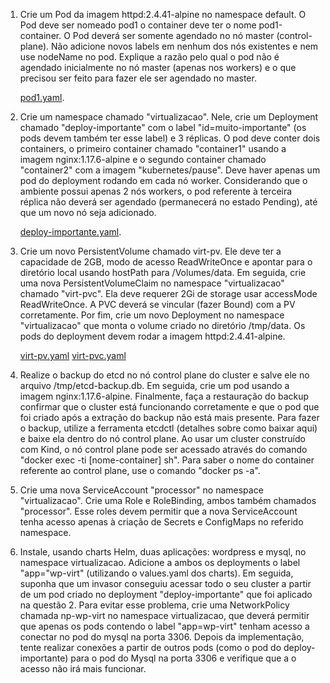<ol>
<li><p>Crie um Pod da imagem httpd:2.4.41-alpine no namespace default. O Pod deve ser nomeado pod1 o container deve ter o nome pod1-container. O Pod deverá ser somente agendado no nó master (control-plane). Não adicione novos labels em nenhum dos nós existentes e nem use nodeName no pod. Explique a razão pelo qual o pod não é agendado inicialmente no nó master (apenas nos workers) e o que precisou ser feito para fazer ele ser agendado no master.</p></li>   
<a href="https://github.com/SohIsa/MilagreNem/blob/main/Virt/pod1.yaml">pod1.yaml</a>.
<li><p>Crie um namespace chamado "virtualizacao". Nele, crie um Deployment chamado "deploy-importante" com o label "id=muito-importante" (os pods devem também ter esse label) e 3 réplicas. O pod deve conter dois containers, o primeiro container chamado "container1" usando a imagem nginx:1.17.6-alpine e o segundo container chamado "container2" com a imagem "kubernetes/pause". Deve haver apenas um pod do deployment rodando em cada nó worker. Considerando que o ambiente possui apenas 2 nós workers, o pod referente à terceira réplica não deverá ser agendado (permanecerá no estado Pending), até que um novo nó seja adicionado.</p></li>
<a href="https://github.com/SohIsa/MilagreNem/blob/main/Virt/deploy-importante.yaml">deploy-importante.yaml</a>.
<li><p>Crie um novo PersistentVolume chamado virt-pv. Ele deve ter a capacidade de 2GB, modo de acesso ReadWriteOnce e apontar para o diretório local usando hostPath para  /Volumes/data. Em seguida, crie uma nova PersistentVolumeClaim no namespace "virtualizacao" chamado "virt-pvc". Ela deve requerer 2Gi de storage usar accessMode ReadWriteOnce. A PVC deverá se vincular (fazer Bound) com a PV corretamente. Por fim, crie um novo Deployment no namespace "virtualizacao" que monta o volume criado no diretório /tmp/data. Os pods do deployment devem rodar a imagem httpd:2.4.41-alpine.</p></li>
<a href="https://github.com/SohIsa/MilagreNem/blob/main/Virt/virt-pv.yaml">virt-pv.yaml</a>
<a href="https://github.com/SohIsa/MilagreNem/blob/main/Virt/virt-pvc.yaml">virt-pvc.yaml</a>
<li><p>Realize o backup do etcd no nó control plane do cluster e salve ele no arquivo /tmp/etcd-backup.db. Em seguida, crie um pod usando a imagem nginx:1.17.6-alpine. Finalmente, faça a restauração do backup confirmar que o cluster está funcionando corretamente e que o pod que foi criado após a extração do backup não está mais presente. Para fazer o backup, utilize a ferramenta etcdctl (detalhes sobre como baixar aqui) e baixe ela dentro do nó control plane. Ao usar um cluster construído com Kind, o nó control plane pode ser acessado através do comando "docker exec -ti [nome-container] sh". Para saber o nome do container referente ao control plane, use o comando "docker ps -a".</p></li>
<li><p>Crie uma nova ServiceAccount "processor" no namespace "virtualizacao". Crie uma Role e RoleBinding, ambos também chamados "processor". Esse roles devem permitir que a nova ServiceAccount tenha acesso apenas à criação de Secrets e ConfigMaps no referido namespace.</p></li>
<li><p>Instale, usando charts Helm, duas aplicações: wordpress e mysql, no namespace virtualizacao. Adicione a ambos os deployments o label "app="wp-virt" (utilizando o values.yaml dos charts). Em seguida, suponha que um invasor conseguiu acessar todo o seu cluster a partir de um pod criado no deployment "deploy-importante" que foi aplicado na questão 2. Para evitar esse problema, crie uma NetworkPolicy chamada np-wp-virt no namespace virtualizacao, que deverá permitir que apenas os pods contendo o label "app=wp-virt" tenham acesso a conectar no pod do mysql na porta 3306. Depois da implementação, tente realizar conexões a partir de outros pods (como o pod do deploy-importante) para o pod do Mysql na porta 3306 e verifique que a o acesso não irá mais funcionar.</p></li>
</ol>
